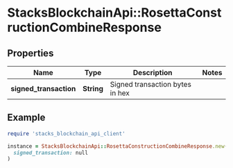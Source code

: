 # StacksBlockchainApi::RosettaConstructionCombineResponse

## Properties

| Name | Type | Description | Notes |
| ---- | ---- | ----------- | ----- |
| **signed_transaction** | **String** | Signed transaction bytes in hex |  |

## Example

```ruby
require 'stacks_blockchain_api_client'

instance = StacksBlockchainApi::RosettaConstructionCombineResponse.new(
  signed_transaction: null
)
```

